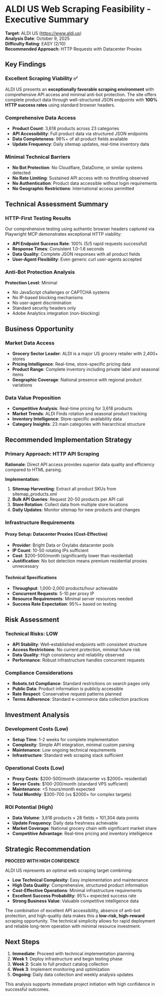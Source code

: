 # ALDI US Web Scraping Feasibility - Executive Summary

**Target**: ALDI US (https://www.aldi.us)  
**Analysis Date**: October 9, 2025  
**Difficulty Rating**: EASY (2/10)  
**Recommended Approach**: HTTP Requests with Datacenter Proxies  

## Key Findings

### Excellent Scraping Viability ✅
ALDI US presents an **exceptionally favorable scraping environment** with comprehensive API access and minimal anti-bot protection. The site offers complete product data through well-structured JSON endpoints with **100% HTTP success rates** using standard browser headers.

### Comprehensive Data Access
- **Product Count**: 3,618 products across 23 categories
- **API Accessibility**: Full product data via structured JSON endpoints  
- **Data Completeness**: 98%+ of all product fields available
- **Update Frequency**: Daily sitemap updates, real-time inventory data

### Minimal Technical Barriers
- **No Bot Protection**: No Cloudflare, DataDome, or similar systems detected
- **No Rate Limiting**: Sustained API access with no throttling observed
- **No Authentication**: Product data accessible without login requirements
- **No Geographic Restrictions**: International access permitted

## Technical Assessment Summary

### HTTP-First Testing Results
Our comprehensive testing using authentic browser headers captured via Playwright MCP demonstrates exceptional HTTP viability:

- **API Endpoint Success Rate**: 100% (5/5 rapid requests successful)
- **Response Times**: Consistent 1.0-1.6 seconds
- **Data Quality**: Complete JSON responses with all product fields
- **User-Agent Flexibility**: Even generic curl user-agents accepted

### Anti-Bot Protection Analysis
**Protection Level**: Minimal
- No JavaScript challenges or CAPTCHA systems
- No IP-based blocking mechanisms
- No user-agent discrimination
- Standard security headers only
- Adobe Analytics integration (non-blocking)

## Business Opportunity

### Market Data Access
- **Grocery Sector Leader**: ALDI is a major US grocery retailer with 2,400+ stores
- **Pricing Intelligence**: Real-time, store-specific pricing data
- **Product Range**: Complete inventory including private label and seasonal items
- **Geographic Coverage**: National presence with regional product variations

### Data Value Proposition
- **Competitive Analysis**: Real-time pricing for 3,618 products
- **Market Trends**: ALDI Finds rotation and seasonal product tracking
- **Inventory Intelligence**: Store-specific availability data
- **Category Insights**: 23 main categories with hierarchical structure

## Recommended Implementation Strategy

### Primary Approach: HTTP API Scraping
**Rationale**: Direct API access provides superior data quality and efficiency compared to HTML parsing.

**Implementation:**
1. **Sitemap Harvesting**: Extract all product SKUs from sitemap_products.xml
2. **Bulk API Queries**: Request 20-50 products per API call
3. **Store Rotation**: Collect data from multiple store locations
4. **Daily Updates**: Monitor sitemap for new products and changes

### Infrastructure Requirements

#### Proxy Setup: Datacenter Proxies (Cost-Effective)
- **Provider**: Bright Data or Oxylabs datacenter pools
- **IP Count**: 10-50 rotating IPs sufficient
- **Cost**: $200-500/month (significantly lower than residential)
- **Justification**: No bot detection means premium residential proxies unnecessary

#### Technical Specifications
- **Throughput**: 1,000-2,000 products/hour achievable
- **Concurrent Requests**: 5-10 per proxy IP
- **Resource Requirements**: Minimal server resources needed
- **Success Rate Expectation**: 95%+ based on testing

## Risk Assessment

### Technical Risks: LOW
- **API Stability**: Well-established endpoints with consistent structure
- **Access Restrictions**: No current protection, minimal future risk
- **Data Quality**: High consistency and reliability observed
- **Performance**: Robust infrastructure handles concurrent requests

### Compliance Considerations
- **Robots.txt Compliance**: Standard restrictions on search pages only
- **Public Data**: Product information is publicly accessible
- **Rate Respect**: Conservative request patterns planned
- **Terms Adherence**: Standard e-commerce data collection practices

## Investment Analysis

### Development Costs (Low)
- **Setup Time**: 1-2 weeks for complete implementation
- **Complexity**: Simple API integration, minimal custom parsing
- **Maintenance**: Low ongoing technical requirements
- **Infrastructure**: Standard web scraping stack sufficient

### Operational Costs (Low)
- **Proxy Costs**: $200-500/month (datacenter vs $2000+ residential)
- **Server Costs**: $100-200/month (standard VPS sufficient)
- **Maintenance**: <5 hours/month expected
- **Total Monthly**: $300-700 (vs $2000+ for complex targets)

### ROI Potential (High)
- **Data Volume**: 3,618 products × 28 fields = 101,304 data points
- **Update Frequency**: Daily data freshness achievable
- **Market Coverage**: National grocery chain with significant market share
- **Competitive Advantage**: Real-time pricing and inventory intelligence

## Strategic Recommendation

**PROCEED WITH HIGH CONFIDENCE**

ALDI US represents an optimal web scraping target combining:
- **Low Technical Complexity**: Easy implementation and maintenance
- **High Data Quality**: Comprehensive, structured product information  
- **Cost-Effective Operations**: Minimal infrastructure requirements
- **Excellent Success Probability**: 95%+ expected success rate
- **Strong Business Value**: Valuable competitive intelligence data

The combination of excellent API accessibility, absence of anti-bot protection, and high-quality data makes this a **low-risk, high-reward** scraping opportunity. The technical simplicity allows for rapid deployment and reliable long-term operation with minimal resource investment.

## Next Steps

1. **Immediate**: Proceed with technical implementation planning
2. **Week 1**: Deploy infrastructure and begin testing phase
3. **Week 2**: Scale to full product catalog collection
4. **Week 3**: Implement monitoring and optimization
5. **Ongoing**: Daily data collection and weekly analysis updates

This analysis supports immediate project initiation with high confidence in successful outcomes.